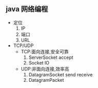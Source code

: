 ## java 网络编程

- 定位
  1. IP
  2. 端口
  3. URL
- TCP/UDP
  - TCP:面向连接,安全可靠
    1. ServerSocket accept
    2. Socket IO
  - UDP:非面向连接,效率高
    1. DatagramSocket send receive
    2. DatagramPacket
